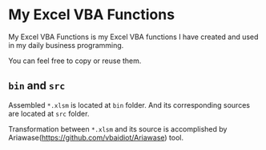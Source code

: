My Excel VBA Functions
======================

My Excel VBA Functions is my Excel VBA functions I have created and used in my daily business programming.

You can feel free to copy or reuse them.


```bin``` and ```src```
-----------------------

Assembled ```*.xlsm``` is located at ```bin``` folder. And its corresponding sources are located at ```src``` folder.

Transformation between ```*.xlsm``` and its source is accomplished by Ariawase(https://github.com/vbaidiot/Ariawase) tool.
